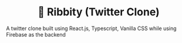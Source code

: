 <h1 style="text-align: center;"> 🐸 Ribbity (Twitter Clone) </h1>

A twitter clone built using React.js, Typescript, Vanilla CSS while using Firebase as the backend
